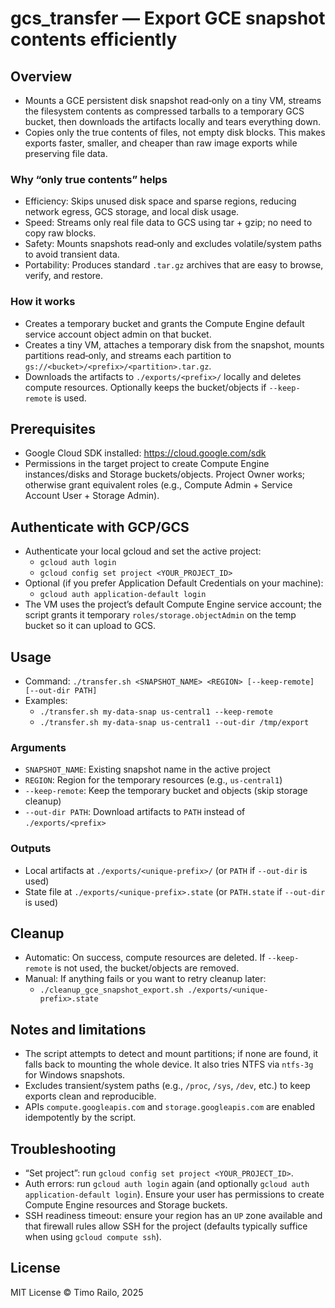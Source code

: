 # gcs_transfer — Export GCE snapshot contents efficiently

## Overview

- Mounts a GCE persistent disk snapshot read‑only on a tiny VM, streams the filesystem contents as compressed tarballs to a temporary GCS bucket, then downloads the artifacts locally and tears everything down.
- Copies only the true contents of files, not empty disk blocks. This makes exports faster, smaller, and cheaper than raw image exports while preserving file data.

### Why “only true contents” helps

- Efficiency: Skips unused disk space and sparse regions, reducing network egress, GCS storage, and local disk usage.
- Speed: Streams only real file data to GCS using tar + gzip; no need to copy raw blocks.
- Safety: Mounts snapshots read‑only and excludes volatile/system paths to avoid transient data.
- Portability: Produces standard `.tar.gz` archives that are easy to browse, verify, and restore.

### How it works

- Creates a temporary bucket and grants the Compute Engine default service account object admin on that bucket.
- Creates a tiny VM, attaches a temporary disk from the snapshot, mounts partitions read‑only, and streams each partition to `gs://<bucket>/<prefix>/<partition>.tar.gz`.
- Downloads the artifacts to `./exports/<prefix>/` locally and deletes compute resources. Optionally keeps the bucket/objects if `--keep-remote` is used.

## Prerequisites

- Google Cloud SDK installed: https://cloud.google.com/sdk
- Permissions in the target project to create Compute Engine instances/disks and Storage buckets/objects. Project Owner works; otherwise grant equivalent roles (e.g., Compute Admin + Service Account User + Storage Admin).

## Authenticate with GCP/GCS

- Authenticate your local gcloud and set the active project:
  - `gcloud auth login`
  - `gcloud config set project <YOUR_PROJECT_ID>`
- Optional (if you prefer Application Default Credentials on your machine):
  - `gcloud auth application-default login`
- The VM uses the project’s default Compute Engine service account; the script grants it temporary `roles/storage.objectAdmin` on the temp bucket so it can upload to GCS.

## Usage

- Command: `./transfer.sh <SNAPSHOT_NAME> <REGION> [--keep-remote] [--out-dir PATH]`
- Examples:
  - `./transfer.sh my-data-snap us-central1 --keep-remote`
  - `./transfer.sh my-data-snap us-central1 --out-dir /tmp/export`

### Arguments

- `SNAPSHOT_NAME`: Existing snapshot name in the active project
- `REGION`: Region for the temporary resources (e.g., `us-central1`)
- `--keep-remote`: Keep the temporary bucket and objects (skip storage cleanup)
 - `--out-dir PATH`: Download artifacts to `PATH` instead of `./exports/<prefix>`

### Outputs

- Local artifacts at `./exports/<unique-prefix>/` (or `PATH` if `--out-dir` is used)
- State file at `./exports/<unique-prefix>.state` (or `PATH.state` if `--out-dir` is used)

## Cleanup

- Automatic: On success, compute resources are deleted. If `--keep-remote` is not used, the bucket/objects are removed.
- Manual: If anything fails or you want to retry cleanup later:
  - `./cleanup_gce_snapshot_export.sh ./exports/<unique-prefix>.state`

## Notes and limitations

- The script attempts to detect and mount partitions; if none are found, it falls back to mounting the whole device. It also tries NTFS via `ntfs-3g` for Windows snapshots.
- Excludes transient/system paths (e.g., `/proc`, `/sys`, `/dev`, etc.) to keep exports clean and reproducible.
- APIs `compute.googleapis.com` and `storage.googleapis.com` are enabled idempotently by the script.

## Troubleshooting

- “Set project”: run `gcloud config set project <YOUR_PROJECT_ID>`.
- Auth errors: run `gcloud auth login` again (and optionally `gcloud auth application-default login`). Ensure your user has permissions to create Compute Engine resources and Storage buckets.
- SSH readiness timeout: ensure your region has an `UP` zone available and that firewall rules allow SSH for the project (defaults typically suffice when using `gcloud compute ssh`).

## License

MIT License © Timo Railo, 2025
